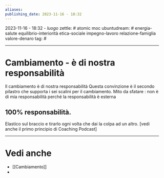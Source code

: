```yaml
---
aliases: 
publishing_date: 2023-11-16 - 18:32
---
```

2023-11-16 - 18:32 - *luogo*
zettle: # atomic moc
ubuntudream: # energia-salute equilibrio-interiorità etica-sociale impegno-lavoro relazione-famiglia valore-denaro 
tag: #

---
# Cambiamento - è di nostra responsabilità

Il cambiamento è di nostra responsabilità
Questa convinzione è il secondo pilastro che supporta i sei scalini per il cambiamento.
Mito da sfatare : non è di mia responsabilità perché la responsabilità è esterna 

## 100% responsabilità. 
Elastico sul braccio e tirarlo ogni volta che dai la colpa ad un altro.
[vedi anche il primo principio di Coaching Podcast]



---
# Vedi anche
- [[Cambiamento]]
- 